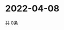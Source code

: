 # 2022-04-08
  共 0条

  <!-- BEGIN -->
  <!-- 最后更新时间Fri Apr 08 2022 04:07:01 GMT+0000 (Coordinated Universal Time) -->
  
  <!-- END -->
  
  